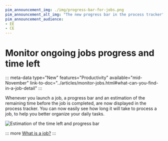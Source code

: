 ```yaml
---
pim_announcement_img: ./img/progress-bar-for-jobs.png
pim_announcement_alt_img: "The new progress bar in the process tracker"
pim_announcement_audience:
- EE
- CE
---
```


# Monitor ongoing jobs progress and time left
::: meta-data type="New" features="Productivity" available="mid-November" link-to-doc="../articles/monitor-jobs.html#what-can-you-find-in-a-job-detail"
:::

Whenever you launch a job, a progress bar and an estimation of the remaining time before the job is completed, are now displayed in the process tracker. You can now easily see how long it will take to process a job, to help you better organize your daily tasks. 

![Estimation of the time left and progress bar](../img/progress-bar-for-jobs.png)

::: more 
[What is a job?](../articles/monitor-jobs.html#what-is-a-job)
:::
